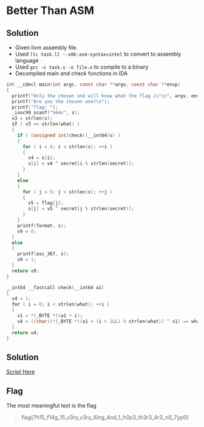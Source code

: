 # Better Than ASM

## Solution
- Given llvm assembly file.
- Used `llc task.ll --x86-asm-syntax=intel` to convert to assembly language
- Used `gcc -c task.s -o file.o` to compile to a binary
- Decompiled main and check functions in IDA

```c
int __cdecl main(int argc, const char **argv, const char **envp)
{
  printf("Only the chosen one will know what the flag is!\n", argv, envp);
  printf("Are you the chosen one?\n");
  printf("flag: ");
  _isoc99_scanf("%64s", s);
  v3 = strlen(s);
  if ( v3 == strlen(what) )
  {
    if ( (unsigned int)check((__int64)s) )
    {
      for ( i = 0; i < strlen(s); ++i )
      {
        v4 = s[i];
        s[i] = v4 ^ secret[i % strlen(secret)];
      }
    }
    else
    {
      for ( j = 0; j < strlen(s); ++j )
      {
        v5 = flag[j];
        s[j] = v5 ^ secret[j % strlen(secret)];
      }
    }
    printf(format, s);
    v9 = 0;
  }
  else
  {
    printf(asc_367, s);
    v9 = 1;
  }
  return v9;
}

__int64 __fastcall check(__int64 a1)
{
  v4 = 1;
  for ( i = 0; i < strlen(what); ++i )
  {
    v1 = *(_BYTE *)(a1 + i);
    v4 = ((char)(*(_BYTE *)(a1 + (i + 1LL) % strlen(what)) ^ v1) == what[i]) & (unsigned __int8)v4;
  }
  return v4;
}
```


## Solution
[Script Here](https://github.com/1GN1tE/CTF-haxx/blob/master/Writeups/BambooCTF/Better%20Than%20ASM/script.py)

## Flag
The most meaningful text is the flag
>flag{7h15_f14g_15_v3ry_v3ry_l0ng_4nd_1_h0p3_th3r3_4r3_n0_7yp0}
